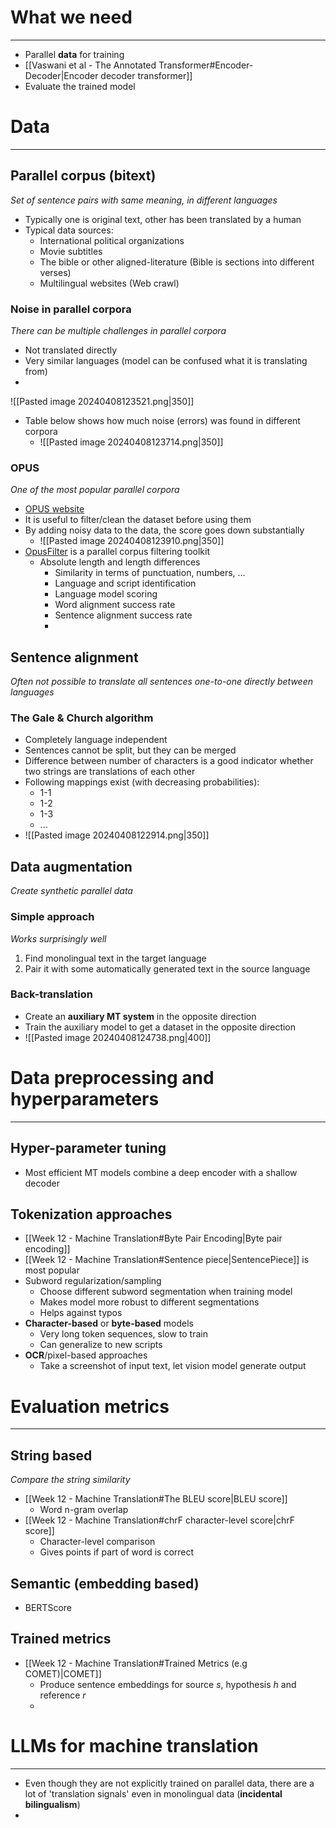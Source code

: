 
# What we need
---

* Parallel **data** for training
* [[Vaswani et al - The Annotated Transformer#Encoder-Decoder|Encoder decoder transformer]]
* Evaluate the trained model


# Data
---
## Parallel corpus (bitext)
_Set of sentence pairs with same meaning, in different languages_

* Typically one is original text, other has been translated by a human
* Typical data sources:
	* International political organizations
	* Movie subtitles
	* The bible or other aligned-literature (Bible is sections into different verses)
	* Multilingual websites (Web crawl)

### Noise in parallel corpora
_There can be multiple challenges in parallel corpora_
* Not translated directly
* Very similar languages (model can be confused what it is translating from)
* 
![[Pasted image 20240408123521.png|350]]
* Table below shows how much noise (errors) was found in different corpora
	* ![[Pasted image 20240408123714.png|350]]

### OPUS
_One of the most popular parallel corpora_
* [OPUS website](https://opus.nlpl.eu/)
* It is useful to filter/clean the dataset before using them
* By adding noisy data to the data, the score goes down substantially
	* ![[Pasted image 20240408123910.png|350]]
* [OpusFilter](https://github.com/Helsinki-NLP/OpusFilter) is a parallel corpus filtering toolkit
	* Absolute length and length differences
		* Similarity in terms of punctuation, numbers, ...
		* Language and script identification
		* Language model scoring
		* Word alignment success rate
		* Sentence alignment success rate
		* 

## Sentence alignment
_Often not possible to translate all sentences one-to-one directly between languages_

### The Gale & Church algorithm
* Completely language independent
* Sentences cannot be split, but they can be merged
* Difference between number of characters is a good indicator whether two strings are translations of each other
* Following mappings exist (with decreasing probabilities):
	* 1-1
	* 1-2
	* 1-3
	* ...
* ![[Pasted image 20240408122914.png|350]]

## Data augmentation
_Create synthetic parallel data_

### Simple approach
_Works surprisingly well_
1. Find monolingual text in the target language
2. Pair it with some automatically generated text in the source language

### Back-translation
* Create an **auxiliary MT system** in the opposite direction
* Train the auxiliary model to get a dataset in the opposite direction
* ![[Pasted image 20240408124738.png|400]]


# Data preprocessing and hyperparameters
---
## Hyper-parameter tuning

* Most efficient MT models combine a deep encoder with a shallow decoder

## Tokenization approaches
* [[Week 12 - Machine Translation#Byte Pair Encoding|Byte pair encoding]]
* [[Week 12 - Machine Translation#Sentence piece|SentencePiece]] is most popular
* Subword regularization/sampling
	* Choose different subword segmentation when training model
	* Makes model more robust to different segmentations
	* Helps against typos
* **Character-based** or **byte-based** models
	* Very long token sequences, slow to train
	* Can generalize to new scripts
* **OCR**/pixel-based approaches
	* Take a screenshot of input text, let vision model generate output


# Evaluation metrics
---

## String based
_Compare the string similarity_
* [[Week 12 - Machine Translation#The BLEU score|BLEU score]]
	* Word n-gram overlap
* [[Week 12 - Machine Translation#chrF character-level score|chrF score]]
	* Character-level comparison
	* Gives points if part of word is correct

## Semantic (embedding based)
* BERTScore

## Trained metrics
* [[Week 12 - Machine Translation#Trained Metrics (e.g COMET)|COMET]]
	* Produce sentence embeddings for source $s$, hypothesis $h$ and reference $r$
	* 


# LLMs for machine translation
---

* Even though they are not explicitly trained on parallel data, there are a lot of 'translation signals' even in monolingual data (**incidental bilingualism**)
* 


